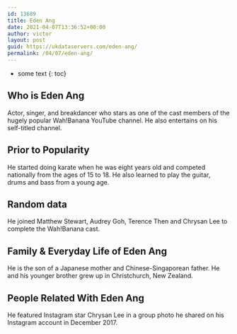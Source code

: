```yaml
---
id: 13689
title: Eden Ang
date: 2021-04-07T13:36:52+00:00
author: victor
layout: post
guid: https://ukdataservers.com/eden-ang/
permalink: /04/07/eden-ang/
---
```


* some text
{: toc}


## Who is Eden Ang



Actor, singer, and breakdancer who stars as one of the cast members of the hugely popular Wah!Banana YouTube channel. He also entertains on his self-titled channel.

                
                
                
## Prior to Popularity



He started doing karate when he was eight years old and competed nationally from the ages of 15 to 18. He also learned to play the guitar, drums and bass from a young age.

                
                
                
## Random data



He joined Matthew Stewart, Audrey Goh, Terence Then and Chrysan Lee to complete the Wah!Banana cast.

                
                
                
## Family & Everyday Life of Eden Ang



He is the son of a Japanese mother and Chinese-Singaporean father. He and his younger brother grew up in Christchurch, New Zealand.

                
                
                
## People Related With Eden Ang



He featured Instagram star Chrysan Lee in a group photo he shared on his Instagram account in December 2017.

                
              
            
          
          
          